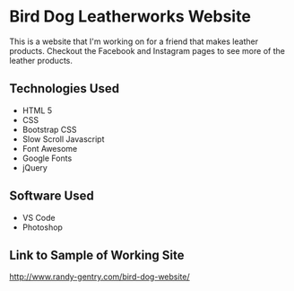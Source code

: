 # Bird Dog Leatherworks Website

This is a website that I'm working on for a friend that makes leather products. Checkout the Facebook and Instagram pages to see more of the leather products.

## Technologies Used

- HTML 5
- CSS
- Bootstrap CSS
- Slow Scroll Javascript
- Font Awesome
- Google Fonts
- jQuery

## Software Used
- VS Code
- Photoshop

## Link to Sample of Working Site
http://www.randy-gentry.com/bird-dog-website/

